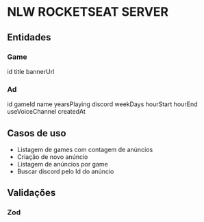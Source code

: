# NLW ROCKETSEAT SERVER

## Entidades

### Game

id
title
bannerUrl

### Ad

id
gameId
name
yearsPlaying
discord
weekDays
hourStart
hourEnd
useVoiceChannel
createdAt

## Casos de uso

-   Listagem de games com contagem de anúncios
-   Criação de novo anúncio
-   Listagem de anúncios por game
-   Buscar discord pelo Id do anúncio

## Validações

### Zod
